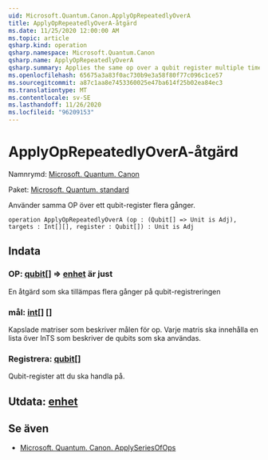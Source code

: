 ```yaml
---
uid: Microsoft.Quantum.Canon.ApplyOpRepeatedlyOverA
title: ApplyOpRepeatedlyOverA-åtgärd
ms.date: 11/25/2020 12:00:00 AM
ms.topic: article
qsharp.kind: operation
qsharp.namespace: Microsoft.Quantum.Canon
qsharp.name: ApplyOpRepeatedlyOverA
qsharp.summary: Applies the same op over a qubit register multiple times.
ms.openlocfilehash: 65675a3a83f0ac730b9e3a58f80f77c096c1ce57
ms.sourcegitcommit: a87c1aa8e7453360025e47ba614f25b02ea84ec3
ms.translationtype: MT
ms.contentlocale: sv-SE
ms.lasthandoff: 11/26/2020
ms.locfileid: "96209153"
---
```

# <a name="applyoprepeatedlyovera-operation"></a>ApplyOpRepeatedlyOverA-åtgärd

Namnrymd: [Microsoft. Quantum. Canon](xref:Microsoft.Quantum.Canon)

Paket: [Microsoft. Quantum. standard](https://nuget.org/packages/Microsoft.Quantum.Standard)


Använder samma OP över ett qubit-register flera gånger.

```qsharp
operation ApplyOpRepeatedlyOverA (op : (Qubit[] => Unit is Adj), targets : Int[][], register : Qubit[]) : Unit is Adj
```


## <a name="input"></a>Indata

### <a name="op--qubit--unit--is-adj"></a>OP: [qubit](xref:microsoft.quantum.lang-ref.qubit)[] => [enhet](xref:microsoft.quantum.lang-ref.unit)  är just

En åtgärd som ska tillämpas flera gånger på qubit-registreringen


### <a name="targets--int"></a>mål: [int](xref:microsoft.quantum.lang-ref.int)[] []

Kapslade matriser som beskriver målen för op. Varje matris ska innehålla en lista över InTS som beskriver de qubits som ska användas.


### <a name="register--qubit"></a>Registrera: [qubit](xref:microsoft.quantum.lang-ref.qubit)[]

Qubit-register att du ska handla på.



## <a name="output--unit"></a>Utdata: [enhet](xref:microsoft.quantum.lang-ref.unit)



## <a name="see-also"></a>Se även

- [Microsoft. Quantum. Canon. ApplySeriesOfOps](xref:Microsoft.Quantum.Canon.ApplySeriesOfOps)